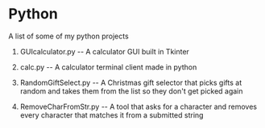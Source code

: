 # Python
A list of some of my python projects


1) GUIcalculator.py  --  A calculator GUI built in Tkinter

2) calc.py  --  A calculator terminal client made in python

3) RandomGiftSelect.py  --  A Christmas gift selector that picks gifts at random and takes them from the list so they don't get picked again

4) RemoveCharFromStr.py  --  A tool that asks for a character and removes every character that matches it from a submitted string

